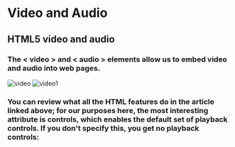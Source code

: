 # Video and Audio
## HTML5 video and audio
### The < video > and < audio > elements allow us to embed video and audio into web pages.

![video](https://user-images.githubusercontent.com/70091044/93645182-29705280-fa0c-11ea-81c3-52bd94b4dcba.PNG)
![video1](https://user-images.githubusercontent.com/70091044/93645297-64728600-fa0c-11ea-8fca-1f2ab3820695.PNG)

### You can review what all the HTML features do in the article linked above; for our purposes here, the most interesting attribute is controls, which enables the default set of playback controls. If you don't specify this, you get no playback controls:
